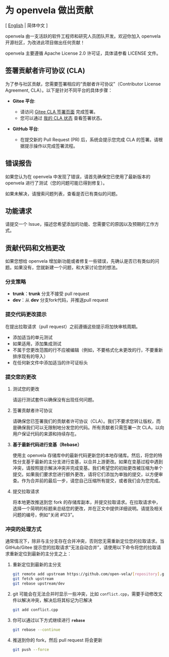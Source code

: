 # 为 openvela 做出贡献

\[ [English](CONTRIBUTING.md) | 简体中文 \]

openvela 由一支活跃的软件工程师和研究人员团队开发。欢迎你加入 openvela 开源社区，为改进此项目做出任何贡献！

openvela 主要遵循 Apache License 2.0 许可证，具体请参看 LICENSE 文件。

## 签署贡献者许可协议 (CLA)

为了参与社区贡献，您需要签署相应的“贡献者许可协议”（Contributor License Agreement, CLA）。以下是针对不同平台的具体步骤：

- **Gitee 平台**:
  - 请访问 [Gitee CLA 签署页面](https://gitee.com/organizations/open-vela/cla/zs6b7c48u6juka2tsnrnkzx6k88np85e) 完成签署。
  - 您可以通过 [我的 CLA 状态](https://gitee.com/profile/clas) 查看签署状态。

- **GitHub 平台**:
  - 在提交新的 Pull Request (PR) 后，系统会提示您完成 CLA 的签署。请根据提示操作以完成签署流程。

## 错误报告

如果您认为在 openvela 中发现了错误，请首先确保您已使用了最新版本的 openvela 进行了测试（您的问题可能已得到修复）。

如果未解决，请搜索问题列表，查看是否已有类似的问题。

## 功能请求

请提交一个 Issue，描述您希望添加的功能、您需要它的原因以及预期的工作方式。

## 贡献代码和文档更改

如果您想给 openvela 增加新功能或者修复一些错误，先确认是否已有类似的问题。如果没有，您就新建一个问题，和大家讨论您的想法。

### 分支策略

- **trunk**：**trunk** 分支不接受 pull request
- **dev**：从 **dev** 分支fork代码，并推送pull request

### 提交代码更改提示

在提出拉取请求（pull request）之前遵循这些提示将加快审核周期。

- 添加适当的单元测试
- 如果适用，添加集成测试
- 不属于您更改范围的行不应被编辑（例如，不要格式化未更改的行，不要重新排序现有的导入）
- 在任何新文件中添加适当的许可证标头

### 提交您的更改  

1. 测试您的更改
  
   请运行测试套件以确保没有出现任何问题。  

2. 签署贡献者许可协议

    请确保您已签署我们的贡献者许可协议（CLA）。我们不要求您转让版权，而是确保我们可以无限制地分发您的代码。所有贡献者只需签署一次 CLA，以向用户保证代码的来源和持续存在。  

3. **基于最新代码进行变基（Rebase）**

    使用主 openvela 存储库中的最新代码更新您的本地存储库。然后，将您的特性分支基于最新的主分支进行变基，以合并上游更改。如果在变基过程中遇到冲突，请按照提示解决冲突并完成变基。我们希望您的初始更改被压缩为单个提交。如果我们要求您进行额外更改，请将它们添加为单独的提交，以方便审查。作为合并前的最后一步，请您自己压缩所有提交，或者我们会为您完成。  

4. 提交拉取请求

    将本地更改推送到您 fork 的存储库副本，并提交拉取请求。在拉取请求中，选择一个简明的标题来总结您的更改，并在正文中提供详细说明。请提及相关问题的编号，例如“关闭 #123”。

### 冲突的处理方式

通常情况下，除非与主分支存在合并冲突，否则您无需重新定位您的拉取请求。当 GitHub/Gitee 提示您的拉取请求“无法自动合并”，请使用以下命令将您的拉取请求重新定位到最新的主分支之上：

1. 重新定位到最新的主分支

     ```Bash
     git remote add upstream https://github.com/open-vela/[repository].git
     git fetch upstream
     git rebase upstream/dev
     ```

2. git 可能会在无法合并时显示一些冲突，比如 `conflict.cpp`，需要手动修改文件以解决冲突，解决后将其标记为已解决

    ```Bash
    git add conflict.cpp
    ```

3. 你可以通过以下方式继续进行 **`rebase`**

    ```Bash
    git rebase --continue
    ```

4. 推送到你的 fork，然后 pull request 将会更新

    ```Bash
    git push --force
    ```
